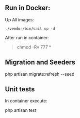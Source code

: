 ## Run in Docker:

Up All images:
```
./vendor/bin/sail up -d

```

After run in container:
> chmod -Rv 777 *

## Migration and Seeders

 php artisan migrate:refresh --seed


## Unit tests

In container execute:

php artisan test